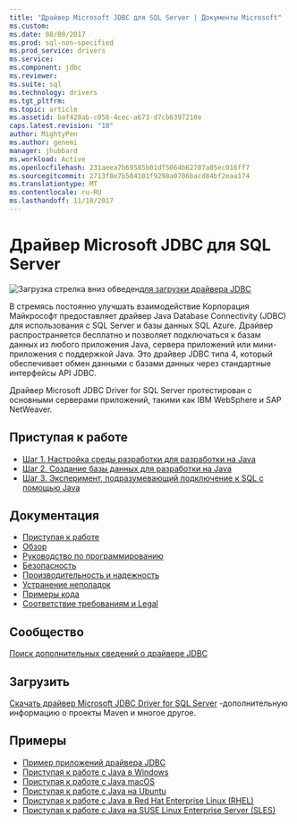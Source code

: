```yaml
---
title: "Драйвер Microsoft JDBC для SQL Server | Документы Microsoft"
ms.custom: 
ms.date: 08/09/2017
ms.prod: sql-non-specified
ms.prod_service: drivers
ms.service: 
ms.component: jdbc
ms.reviewer: 
ms.suite: sql
ms.technology: drivers
ms.tgt_pltfrm: 
ms.topic: article
ms.assetid: baf420ab-c058-4cec-a673-d7cb6397210e
caps.latest.revision: "18"
author: MightyPen
ms.author: genemi
manager: jhubbard
ms.workload: Active
ms.openlocfilehash: 231aeea7b69585b01df5064b62707a85ec016ff7
ms.sourcegitcommit: 2713f8e7b504101f9298a0706bacd84bf2eaa174
ms.translationtype: MT
ms.contentlocale: ru-RU
ms.lasthandoff: 11/18/2017
---
```

# <a name="microsoft-jdbc-driver-for-sql-server"></a>Драйвер Microsoft JDBC для SQL Server

![Загрузка стрелка вниз обведен](../../ssdt/media/download.png)[для загрузки драйвера JDBC](../sql-connection-libraries.md#anchor-20-drivers-relational-access)

В стремясь постоянно улучшать взаимодействие Корпорация Майкрософт предоставляет драйвер Java Database Connectivity (JDBC) для использования с SQL Server и базы данных SQL Azure. Драйвер распространяется бесплатно и позволяет подключаться к базам данных из любого приложения Java, сервера приложений или мини-приложения с поддержкой Java. Это драйвер JDBC типа 4, который обеспечивает обмен данными с базами данных через стандартные интерфейсы API JDBC.

Драйвер Microsoft JDBC Driver for SQL Server протестирован с основными серверами приложений, такими как IBM WebSphere и SAP NetWeaver.
  
## <a name="getting-started"></a>Приступая к работе  
* [Шаг 1. Настройка среды разработки для разработки на Java](step-1-configure-development-environment-for-java-development.md)  
* [Шаг 2. Создание базы данных для разработки на Java](step-2-create-a-sql-database-for-java-development.md)  
* [Шаг 3. Эксперимент, подразумевающий подключение к SQL с помощью Java](step-3-proof-of-concept-connecting-to-sql-using-java.md)  
  
## <a name="documentation"></a>Документация  
* [Приступая к работе](getting-started-with-the-jdbc-driver.md)
* [Обзор](overview-of-the-jdbc-driver.md)  
* [Руководство по программированию](programming-guide-for-jdbc-sql-driver.md)
* [Безопасность](securing-jdbc-driver-applications.md)  
* [Производительность и надежность](improving-performance-and-reliability-with-the-jdbc-driver.md)  
* [Устранение неполадок](diagnosing-problems-with-the-jdbc-driver.md)
* [Примеры кода](sample-jdbc-driver-applications.md) 
* [Соответствие требованиям и Legal](compliance-and-legal-for-the-jdbc-sql-driver.md)  
  
## <a name="community"></a>Сообщество
[Поиск дополнительных сведений о драйвере JDBC](finding-additional-jdbc-driver-information.md)  
  
## <a name="download"></a>Загрузить
[Скачать драйвер Microsoft JDBC Driver for SQL Server](download-microsoft-jdbc-driver-for-sql-server.md) -дополнительную информацию о проекты Maven и многое другое.
  
## <a name="samples"></a>Примеры  
* [Пример приложений драйвера JDBC](sample-jdbc-driver-applications.md)  
* [Приступая к работе с Java в Windows](https://www.microsoft.com/sql-server/developer-get-started/java/windows/)
* [Приступая к работе с Java macOS](https://www.microsoft.com/sql-server/developer-get-started/java/mac/)
* [Приступая к работе с Java на Ubuntu](https://www.microsoft.com/sql-server/developer-get-started/java/ubuntu/)
* [Приступая к работе с Java в Red Hat Enterprise Linux (RHEL)](https://www.microsoft.com/sql-server/developer-get-started/java/rhel/)
* [Приступая к работе с Java на SUSE Linux Enterprise Server (SLES)](https://www.microsoft.com/sql-server/developer-get-started/java/sles/)
